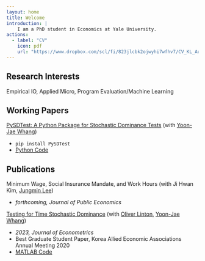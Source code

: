 ```yaml
---
layout: home
title: Welcome
introduction: |
    I am a PhD student in Economics at Yale University.
actions:
  - label: "CV"
    icon: pdf
    url: "https://www.dropbox.com/scl/fi/823jlcbk2ojwyhi7wfhv7/CV_KL_Aug2023.pdf?rlkey=xgt7dmswbwnr8azo8raxzui2g&dl=0"
---
```


## Research Interests

Empirical IO, Applied Micro, Program Evaluation/Machine Learning

##  Working Papers

[PySDTest: A Python Package for Stochastic Dominance Tests](https://arxiv.org/abs/2307.10694) (with [Yoon-Jae Whang](https://sites.google.com/site/whangyjhomepage/))
  - `pip install PySDTest`
  - [Python Code](https://github.com/lee-kyungho/pysdtest)

## Publications

Minimum Wage, Social Insurance Mandate, and Work Hours (with Ji Hwan Kim, [Jungmin Lee](https://sites.google.com/view/jungminlee71/))
  - *forthcoming, Journal of Public Economics*

[Testing for Time Stochastic Dominance](https://doi.org/10.1016/j.jeconom.2022.03.012) (with [Oliver Linton](https://obl20.com/), [Yoon-Jae Whang](https://sites.google.com/site/whangyjhomepage/))
  - *2023, Journal of Econometrics*
  - Best Graduate Student Paper, Korea Allied Economic Associations Annual Meeting 2020
  - [MATLAB Code](https://github.com/lee-kyungho/Testing-for-TSD)

